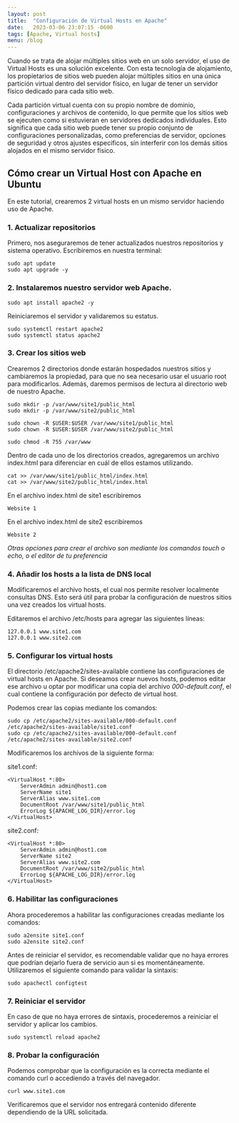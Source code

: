 ```yaml
---
layout: post
title:  "Configuración de Virtual Hosts en Apache"
date:   2023-03-06 23:07:15 -0600
tags: [Apache, Virtual hosts]
menu: /blog
---
```

Cuando se trata de alojar múltiples sitios web en un solo servidor, el uso de Virtual Hosts es una solución excelente. Con esta tecnología de alojamiento, los propietarios de sitios web pueden alojar múltiples sitios en una única partición virtual dentro del servidor físico, en lugar de tener un servidor físico dedicado para cada sitio web.
<!--more-->

Cada partición virtual cuenta con su propio nombre de dominio, configuraciones y archivos de contenido, lo que permite que los sitios web se ejecuten como si estuvieran en servidores dedicados individuales. Esto significa que cada sitio web puede tener su propio conjunto de configuraciones personalizadas, como preferencias de servidor, opciones de seguridad y otros ajustes específicos, sin interferir con los demás sitios alojados en el mismo servidor físico. 


## Cómo crear un Virtual Host con Apache en Ubuntu

En este tutorial, crearemos 2 virtual hosts en un mismo servidor haciendo uso de Apache.


### 1. Actualizar repositorios

Primero, nos aseguraremos de tener actualizados nuestros repositorios y sistema operativo. Escribiremos en nuestra terminal:

```
sudo apt update
sudo apt upgrade -y
```

### 2. Instalaremos nuestro servidor web Apache.

```
sudo apt install apache2 -y
```

Reiniciaremos el servidor y validaremos su estatus.

```
sudo systemctl restart apache2
sudo systemctl status apache2
```

### 3. Crear los sitios web

Crearemos 2 directorios donde estarán hospedados nuestros sitios y cambiaremos la propiedad, para que no sea necesario usar el usuario root para modificarlos. Además, daremos permisos de lectura al directorio web de nuestro Apache.

```
sudo mkdir -p /var/www/site1/public_html
sudo mkdir -p /var/www/site2/public_html

sudo chown -R $USER:$USER /var/www/site1/public_html
sudo chown -R $USER:$USER /var/www/site2/public_html

sudo chmod -R 755 /var/www
```

Dentro de cada uno de los directorios creados, agregaremos un archivo index.html para diferenciar en cuál de ellos estamos utilizando.

```
cat >> /var/www/site1/public_html/index.html
cat >> /var/www/site2/public_html/index.html
```

En el archivo index.html de site1 escribiremos

```
Website 1
```

En el archivo index.html de site2 escribiremos

```
Website 2
```
*Otras opciones para crear el archivo son mediante los comandos touch o echo, o el editor de tu preferencia*

### 4. Añadir los hosts a la lista de DNS local

Modificaremos el archivo hosts, el cual nos permite resolver localmente consultas DNS. Esto será útil para probar la configuración de nuestros sitios una vez creados los virtual hosts.

Editaremos el archivo /etc/hosts para agregar las siguientes líneas:

```
127.0.0.1 www.site1.com
127.0.0.1 www.site2.com
```

### 5. Configurar los virtual hosts

El directorio /etc/apache2/sites-available contiene las configuraciones de virtual hosts en Apache. Si deseamos crear nuevos hosts, podemos editar ese archivo u optar por modificar una copia del archivo *000-default.conf*, el cual contiene la configuración por defecto de virtual host.

Podemos crear las copias mediante los comandos:

```
sudo cp /etc/apache2/sites-available/000-default.conf /etc/apache2/sites-available/site1.conf
sudo cp /etc/apache2/sites-available/000-default.conf /etc/apache2/sites-available/site2.conf
```

Modificaremos los archivos de la siguiente forma:

site1.conf:

```
<VirtualHost *:80>
    ServerAdmin admin@host1.com
    ServerName site1
    ServerAlias www.site1.com
    DocumentRoot /var/www/site1/public_html
    ErrorLog ${APACHE_LOG_DIR}/error.log
</VirtualHost>
```
site2.conf:

```
<VirtualHost *:80>
    ServerAdmin admin@host1.com
    ServerName site2
    ServerAlias www.site2.com
    DocumentRoot /var/www/site2/public_html
    ErrorLog ${APACHE_LOG_DIR}/error.log
</VirtualHost>
```

### 6. Habilitar las configuraciones

Ahora procederemos a habilitar las configuraciones creadas mediante los comandos:

```
sudo a2ensite site1.conf
sudo a2ensite site2.conf
```

Antes de reiniciar el servidor, es recomendable validar que no haya errores que podrían dejarlo fuera de servicio aun si es momentáneamente. Utilizaremos el siguiente comando para validar la sintaxis:

```
sudo apachectl configtest
```

### 7. Reiniciar el servidor

En caso de que no haya errores de sintaxis, procederemos a reiniciar el servidor y aplicar los cambios.

```
sudo systemctl reload apache2
```

### 8. Probar la configuración

Podemos comprobar que la configuración es la correcta mediante el comando curl o accediendo a través del navegador.

```
curl www.site1.com
```

Verificaremos que el servidor nos entregará contenido diferente dependiendo de la URL solicitada.
